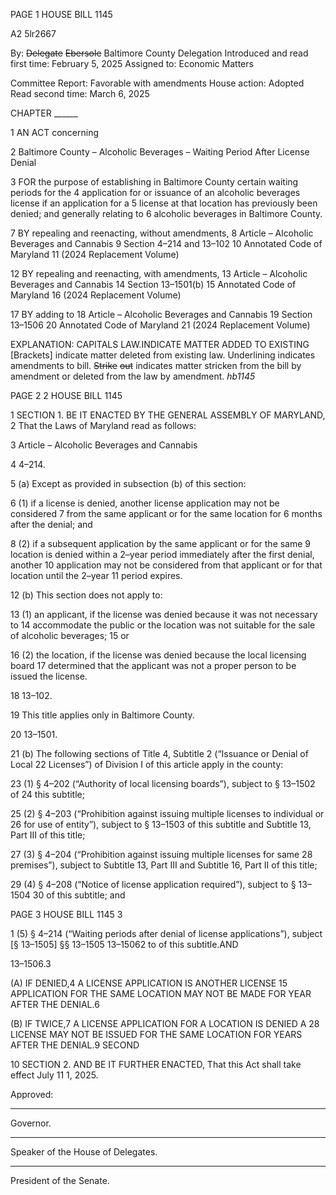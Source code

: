 PAGE 1
HOUSE BILL 1145

A2 5lr2667

By: ~~Delegate~~ ~~Ebersole~~ Baltimore County Delegation
Introduced and read first time: February 5, 2025
Assigned to: Economic Matters

Committee Report: Favorable with amendments
House action: Adopted
Read second time: March 6, 2025

CHAPTER ______

1 AN ACT concerning

2 Baltimore County – Alcoholic Beverages – Waiting Period After License Denial

3 FOR the purpose of establishing in Baltimore County certain waiting periods for the
4 application for or issuance of an alcoholic beverages license if an application for a
5 license at that location has previously been denied; and generally relating to
6 alcoholic beverages in Baltimore County.

7 BY repealing and reenacting, without amendments,
8 Article – Alcoholic Beverages and Cannabis
9 Section 4–214 and 13–102
10 Annotated Code of Maryland
11 (2024 Replacement Volume)

12 BY repealing and reenacting, with amendments,
13 Article – Alcoholic Beverages and Cannabis
14 Section 13–1501(b)
15 Annotated Code of Maryland
16 (2024 Replacement Volume)

17 BY adding to
18 Article – Alcoholic Beverages and Cannabis
19 Section 13–1506
20 Annotated Code of Maryland
21 (2024 Replacement Volume)

EXPLANATION: CAPITALS LAW.INDICATE MATTER ADDED TO EXISTING
[Brackets] indicate matter deleted from existing law.
Underlining indicates amendments to bill.
~~Strike~~ ~~out~~ indicates matter stricken from the bill by amendment or deleted from the law by
amendment. *hb1145*

PAGE 2
2 HOUSE BILL 1145

1 SECTION 1. BE IT ENACTED BY THE GENERAL ASSEMBLY OF MARYLAND,
2 That the Laws of Maryland read as follows:

3 Article – Alcoholic Beverages and Cannabis

4 4–214.

5 (a) Except as provided in subsection (b) of this section:

6 (1) if a license is denied, another license application may not be considered
7 from the same applicant or for the same location for 6 months after the denial; and

8 (2) if a subsequent application by the same applicant or for the same
9 location is denied within a 2–year period immediately after the first denial, another
10 application may not be considered from that applicant or for that location until the 2–year
11 period expires.

12 (b) This section does not apply to:

13 (1) an applicant, if the license was denied because it was not necessary to
14 accommodate the public or the location was not suitable for the sale of alcoholic beverages;
15 or

16 (2) the location, if the license was denied because the local licensing board
17 determined that the applicant was not a proper person to be issued the license.

18 13–102.

19 This title applies only in Baltimore County.

20 13–1501.

21 (b) The following sections of Title 4, Subtitle 2 (“Issuance or Denial of Local
22 Licenses”) of Division I of this article apply in the county:

23 (1) § 4–202 (“Authority of local licensing boards”), subject to § 13–1502 of
24 this subtitle;

25 (2) § 4–203 (“Prohibition against issuing multiple licenses to individual or
26 for use of entity”), subject to § 13–1503 of this subtitle and Subtitle 13, Part III of this title;

27 (3) § 4–204 (“Prohibition against issuing multiple licenses for same
28 premises”), subject to Subtitle 13, Part III and Subtitle 16, Part II of this title;

29 (4) § 4–208 (“Notice of license application required”), subject to § 13–1504
30 of this subtitle; and

PAGE 3
HOUSE BILL 1145 3

1 (5) § 4–214 (“Waiting periods after denial of license applications”), subject
[§ 13–1505] §§ 13–1505 13–15062 to of this subtitle.AND

13–1506.3

(A) IF DENIED,4 A LICENSE APPLICATION IS ANOTHER LICENSE
15 APPLICATION FOR THE SAME LOCATION MAY NOT BE MADE FOR YEAR AFTER THE
DENIAL.6

(B) IF TWICE,7 A LICENSE APPLICATION FOR A LOCATION IS DENIED A
28 LICENSE MAY NOT BE ISSUED FOR THE SAME LOCATION FOR YEARS AFTER THE
DENIAL.9 SECOND

10 SECTION 2. AND BE IT FURTHER ENACTED, That this Act shall take effect July
11 1, 2025.

Approved:

________________________________________________________________________________
Governor.

________________________________________________________________________________
Speaker of the House of Delegates.

________________________________________________________________________________
President of the Senate.